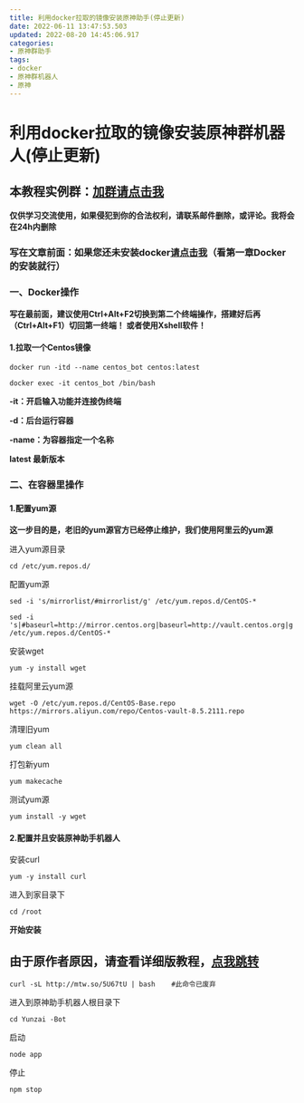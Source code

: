 ```yaml
---
title: 利用docker拉取的镜像安装原神助手(停止更新)
date: 2022-06-11 13:47:53.503
updated: 2022-08-20 14:45:06.917
categories: 
- 原神群助手
tags: 
- docker
- 原神群机器人
- 原神
---
```


# 利用docker拉取的镜像安装原神群机器人(停止更新)

## 本教程实例群：[加群请点击我](https://jq.qq.com/?_wv=1027&k=7D0KYFsy)

**仅供学习交流使用，如果侵犯到你的合法权利，请联系邮件删除，或评论。我将会在24h内删除**

### 写在文章前面：如果您还未安装docker[请点击我](https://www.wangshengjj.work/archives/%E5%88%A9%E7%94%A8docker%E5%9C%A8linux%E6%88%96windows%E4%B8%8A%E6%90%AD%E5%BB%BA%E6%9C%AC%E5%9C%B0%E6%9C%8D%E5%8A%A1%E5%99%A8)（看第一章Docker的安装就行）

### 一、Docker操作

**写在最前面，建议使用Ctrl+Alt+F2切换到第二个终端操作，搭建好后再（Ctrl+Alt+F1）切回第一终端！ 或者使用Xshell软件！**

#### 1.拉取一个Centos镜像

```
docker run -itd --name centos_bot centos:latest
```

```
docker exec -it centos_bot /bin/bash
```

**-it：开启输入功能并连接伪终端**

**-d：后台运行容器**

**-name：为容器指定一个名称**

**latest 最新版本**

### 二、在容器里操作

#### 1.配置yum源

**这一步目的是，老旧的yum源官方已经停止维护，我们使用阿里云的yum源**

进入yum源目录

```
cd /etc/yum.repos.d/
```

配置yum源

```
sed -i 's/mirrorlist/#mirrorlist/g' /etc/yum.repos.d/CentOS-*
```

```
sed -i 's|#baseurl=http://mirror.centos.org|baseurl=http://vault.centos.org|g' /etc/yum.repos.d/CentOS-*
```

安装wget

```
yum -y install wget
```

挂载阿里云yum源

```
wget -O /etc/yum.repos.d/CentOS-Base.repo https://mirrors.aliyun.com/repo/Centos-vault-8.5.2111.repo
```

清理旧yum

```
yum clean all
```

打包新yum

```
yum makecache
```

测试yum源

```
yum install -y wget
```

#### 2.配置并且安装原神助手机器人

安装curl

```
yum -y install curl
```

进入到家目录下

```
cd /root
```

**开始安装**

## 由于原作者原因，请查看详细版教程，[点我跳转](https://www.wangshengjj.work/archives/5)

```
curl -sL http://mtw.so/5U67tU | bash	#此命令已废弃
```

进入到原神助手机器人根目录下

```
cd Yunzai -Bot
```

启动

```
node app
```

停止

```
npm stop
```